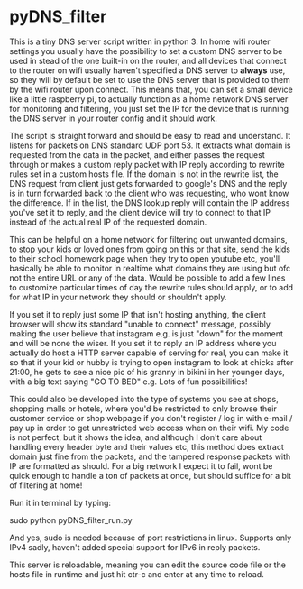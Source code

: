 # pyDNS_filter

This is a tiny DNS server script written in python 3. In home wifi router settings you usually have the possibility to set a custom DNS server to be used in stead of the one built-in on the router, and all devices that connect to the router on wifi usually haven't specified a DNS server to <b>always</b> use, so they will by default be set to use the DNS server that is provided to them by the wifi router upon connect. This means that, you can set a small device like a little raspberry pi, to actually function as a home network DNS server for monitoring and filtering, you just set the IP for the device that is running the DNS server in your router config and it should work. 

The script is straight forward and should be easy to read and understand. It listens for packets on DNS standard UDP port 53. It extracts what domain is requested from the data in the packet, and either passes the request through or makes a custom reply packet with IP reply according to rewrite rules set in a custom hosts file. If the domain is not in the rewrite list, the DNS request from client just gets forwarded to google's DNS and the reply is in turn forwarded back to the client who was requesting, who wont know the difference. If in the list, the DNS lookup reply will contain the IP address you've set it to reply, and the client device will try to connect to that IP instead of the actual real IP of the requested domain. 

This can be helpful on a home network for filtering out unwanted domains, to stop your kids or loved ones from going on this or that site, send the kids to their school homework page when they try to open youtube etc, you'll basically be able to monitor in realtime what domains they are using but ofc not the entire URL or any of the data. Would be possible to add a few lines to customize particular times of day the rewrite rules should apply, or to add for what IP in your network they should or shouldn't apply.

If you set it to reply just some IP that isn't hosting anything, the client browser will show its standard "unable to connect" message, possibly making the user believe that instagram e.g. is just "down" for the moment and will be none the wiser. If you set it to reply an IP address where you actually do host a HTTP server capable of serving for real, you can make it so that if your kid or hubby is trying to open instagram to look at chicks after 21:00, he gets to see a nice pic of his granny in bikini in her younger days, with a big text saying "GO TO BED" e.g. Lots of fun possibilities! 

This could also be developed into the type of systems you see at shops, shopping malls or hotels, where you'd be restricted to only browse their customer service or shop webpage if you don't register / log in with e-mail / pay up in order to get unrestricted web access when on their wifi. My code is not perfect, but it shows the idea, and although I don't care about handling every header byte and their values etc, this method does extract domain just fine from the packets, and the tampered response packets with IP are formatted as should. For a big network I expect it to fail, wont be quick enough to handle a ton of packets at once, but should suffice for a bit of filtering at home!

Run it in terminal by typing:

sudo python pyDNS_filter_run.py

And yes, sudo is needed because of port restrictions in linux.
Supports only IPv4 sadly, haven't added special support for IPv6 in reply packets.

This server is reloadable, meaning you can edit the source code file or the hosts file in runtime and just hit ctr-c and enter at any time to reload. 
